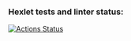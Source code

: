 ### Hexlet tests and linter status:
[![Actions Status](https://github.com/TheLostofficial/frontend-project-44/actions/workflows/hexlet-check.yml/badge.svg)](https://github.com/TheLostofficial/frontend-project-44/actions)
